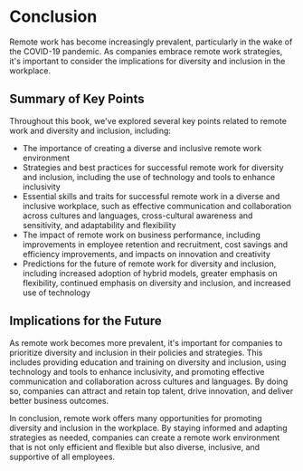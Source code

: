 # Conclusion

Remote work has become increasingly prevalent, particularly in the wake of the COVID-19 pandemic. As companies embrace remote work strategies, it's important to consider the implications for diversity and inclusion in the workplace.

Summary of Key Points
---------------------

Throughout this book, we've explored several key points related to remote work and diversity and inclusion, including:

* The importance of creating a diverse and inclusive remote work environment
* Strategies and best practices for successful remote work for diversity and inclusion, including the use of technology and tools to enhance inclusivity
* Essential skills and traits for successful remote work in a diverse and inclusive workplace, such as effective communication and collaboration across cultures and languages, cross-cultural awareness and sensitivity, and adaptability and flexibility
* The impact of remote work on business performance, including improvements in employee retention and recruitment, cost savings and efficiency improvements, and impacts on innovation and creativity
* Predictions for the future of remote work for diversity and inclusion, including increased adoption of hybrid models, greater emphasis on flexibility, continued emphasis on diversity and inclusion, and increased use of technology

Implications for the Future
---------------------------

As remote work becomes more prevalent, it's important for companies to prioritize diversity and inclusion in their policies and strategies. This includes providing education and training on diversity and inclusion, using technology and tools to enhance inclusivity, and promoting effective communication and collaboration across cultures and languages. By doing so, companies can attract and retain top talent, drive innovation, and deliver better business outcomes.

In conclusion, remote work offers many opportunities for promoting diversity and inclusion in the workplace. By staying informed and adapting strategies as needed, companies can create a remote work environment that is not only efficient and flexible but also diverse, inclusive, and supportive of all employees.